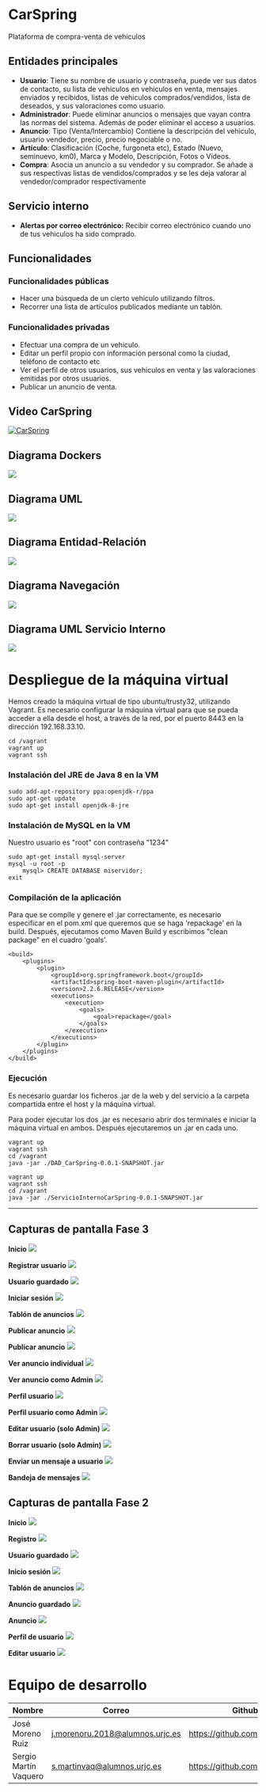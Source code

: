 # CarSpring
Plataforma de compra-venta de vehiculos
## Entidades principales
- **Usuario**: Tiene su nombre de usuario y contraseña, puede ver sus datos de contacto, su lista de vehiculos en vehiculos en venta, mensajes enviados y recibidos, listas de vehiculos comprados/vendidos, lista de deseados, y sus valoraciones como usuario.
- **Administrador**: Puede eliminar anuncios o mensajes que vayan contra las normas del sistema. Además de poder eliminar el acceso a usuarios.
- **Anuncio**: Tipo (Venta/Intercambio) Contiene la descripción del vehiculo, usuario vendedor, precio, precio negociable o no.
- **Artículo**: Clasificación (Coche, furgoneta etc), Estado (Nuevo, seminuevo, km0), Marca y Modelo, Descripción, Fotos o Vídeos.
- **Compra**: Asocia un anuncio a su vendedor y su comprador. Se añade a sus respectivas listas de vendidos/comprados y se les deja valorar al vendedor/comprador respectivamente

## Servicio interno
- **Alertas por correo electrónico:** Recibir correo electrónico cuando uno de tus vehiculos ha sido comprado.

## Funcionalidades
### Funcionalidades públicas
- Hacer una búsqueda de un cierto vehiculo utilizando filtros.
- Recorrer una lista de artículos publicados mediante un tablón. 

### Funcionalidades privadas
- Efectuar una compra de un vehiculo.
- Editar un perfil propio con información personal como la ciudad, teléfono de contacto etc
- Ver el perfil de otros usuarios, sus vehiculos en venta y las valoraciones emitidas por otros usuarios.
- Publicar un anuncio de venta.

## Video CarSpring
[![CarSpring](https://img.icons8.com/ios/452/youtube-play--v1.png)](https://www.youtube.com/watch?v=0stK0qlXcdw "CarSpring")

## Diagrama Dockers
<kbd>![](Imagenes/DiagramaDocker.png)</kbd>

## Diagrama UML
<kbd>![](Imagenes/diagramaUML.png)</kbd>

## Diagrama Entidad-Relación
<kbd>![](Imagenes/DiagramaEntidad-Relacion.png)</kbd>

## Diagrama Navegación
<kbd>![](Imagenes/DiagramaNavegacion.PNG)</kbd>

## Diagrama UML Servicio Interno
<kbd>![](Imagenes/UMLservicioInterno.png)</kbd>

# Despliegue de la máquina virtual<a name="despliegueVM"></a>
Hemos creado la máquina virtual de tipo ubuntu/trusty32, utilizando Vagrant. Es necesario configurar la máquina virtual para que se pueda acceder a ella desde el host, a través de la red, por el puerto 8443 en la dirección 192.168.33.10.
```
cd /vagrant
vagrant up
vagrant ssh
```

### Instalación del JRE de Java 8 en la VM
```
sudo add-apt-repository ppa:openjdk-r/ppa
sudo apt-get update
sudo apt-get install openjdk-8-jre
```

### Instalación de MySQL en la VM
Nuestro usuario es "root" con contraseña "1234"
```
sudo apt-get install mysql-server
mysql -u root -p
	mysql> CREATE DATABASE miservidor;
exit
```  
  

### Compilación de la aplicación
Para que se compile y genere el .jar correctamente, es necesario especificar en el pom.xml que queremos que se haga 'repackage' en la build. Después, ejecutamos como Maven Build y escribimos "clean package" en el cuadro 'goals'.
```
<build>
	<plugins>
		<plugin>
			<groupId>org.springframework.boot</groupId>
			<artifactId>spring-boot-maven-plugin</artifactId>
	    	<version>2.2.6.RELEASE</version>
		    <executions>
       			<execution>
    				<goals>
        				<goal>repackage</goal>
       				</goals>
       			</execution>
   			</executions>			
   		</plugin>
	</plugins>
</build>
```
### Ejecución
Es necesario guardar los ficheros .jar de la web y del servicio a la carpeta compartida entre el host y la máquina virtual.

Para poder ejecutar los dos .jar es necesario abrir dos terminales e iniciar la máquina virtual en ambos. Después ejecutaremos un .jar en cada uno.
```
vagrant up
vagrant ssh
cd /vagrant
java -jar ./DAD_CarSpring-0.0.1-SNAPSHOT.jar
```
```
vagrant up
vagrant ssh
cd /vagrant
java -jar ./ServicioInternoCarSpring-0.0.1-SNAPSHOT.jar
```
__________________________

## Capturas de pantalla Fase 3


**Inicio**
<kbd>![](Imagenes/fase3inicio.PNG)</kbd>

**Registrar usuario**
<kbd>![](Imagenes/fase3registro.PNG)</kbd>

**Usuario guardado**
<kbd>![](Imagenes/fase3usuarioguardado.PNG)</kbd>

**Iniciar sesión**
<kbd>![](Imagenes/fase3iniciosesion.PNG)</kbd>

**Tablón de anuncios**
<kbd>![](Imagenes/fase3tablon.PNG)</kbd>
  
**Publicar anuncio**
<kbd>![](Imagenes/fase3publicaranuncio.PNG)</kbd>
  
**Publicar anuncio**
<kbd>![](Imagenes/fase3publicaranuncio.PNG)</kbd>

**Ver anuncio individual**
<kbd>![](Imagenes/fase3veranunciouser.PNG)</kbd>
  
**Ver anuncio como Admin**
<kbd>![](Imagenes/fase3veranuncioadmin.PNG)</kbd>

**Perfil usuario**
<kbd>![](Imagenes/fase3perfilusuariousuario.PNG)</kbd>

**Perfil usuario como Admin**
<kbd>![](Imagenes/fase3perfilusuarioadmin.PNG)</kbd>

**Editar usuario (solo Admin)**
<kbd>![](Imagenes/fase3editarusuario.PNG)</kbd>

**Borrar usuario (solo Admin)**
<kbd>![](Imagenes/fase3borrarusuario.PNG)</kbd>
  
**Enviar un mensaje a usuario**
<kbd>![](Imagenes/fase3enviarmensaje.PNG)</kbd>
  
**Bandeja de mensajes**
<kbd>![](Imagenes/fase3bandejaentrada.PNG)</kbd>

## Capturas de pantalla Fase 2


**Inicio**
<kbd>![](Imagenes/Inicio.PNG)</kbd>

**Registro**
<kbd>![](Imagenes/Registro.PNG)</kbd>

**Usuario guardado**
<kbd>![](Imagenes/UsuarioGuardado.PNG)</kbd>

**Inicio sesión**
<kbd>![](Imagenes/InicioSesion.PNG)</kbd>

**Tablón de anuncios**
<kbd>![](Imagenes/Tablon.PNG)</kbd>

**Anuncio guardado**
<kbd>![](Imagenes/AnuncioGuardado.PNG)</kbd>

**Anuncio**
<kbd>![](Imagenes/Anuncio.PNG)</kbd>

**Perfil de usuario**
<kbd>![](Imagenes/PerfilUsuario.PNG)</kbd>

**Editar usuario**
<kbd>![](Imagenes/EditarUsuario.PNG)</kbd>





# Equipo de desarrollo
| **Nombre**  | **Correo**  | **Github**  | 
|---|---|---|
| José Moreno Ruiz  | j.morenoru.2018@alumnos.urjc.es   | https://github.com/Jomr02  |  
|  Sergio Martín Vaquero |  s.martinvaq@alumnos.urjc.es | https://github.com/srgmrtnvqr |
